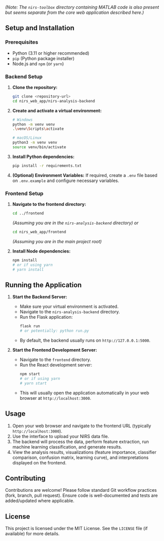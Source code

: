 
*(Note: The `nirs-toolbox` directory containing MATLAB code is also present but seems separate from the core web application described here.)*

## Setup and Installation

### Prerequisites

*   Python (3.11 or higher recommended)
*   `pip` (Python package installer)
*   Node.js and `npm` (or `yarn`)

### Backend Setup

1.  **Clone the repository:**
    ```bash
    git clone <repository-url>
    cd nirs_web_app/nirs-analysis-backend
    ```
2.  **Create and activate a virtual environment:**
    ```bash
    # Windows
    python -m venv venv
    .\venv\Scripts\activate

    # macOS/Linux
    python3 -m venv venv
    source venv/bin/activate
    ```
3.  **Install Python dependencies:**
    ```bash
    pip install -r requirements.txt
    ```
4.  **(Optional) Environment Variables:** If required, create a `.env` file based on `.env.example` and configure necessary variables.

### Frontend Setup

1.  **Navigate to the frontend directory:**
    ```bash
    cd ../frontend
    ```
    *(Assuming you are in the `nirs-analysis-backend` directory)*
    *or*
    ```bash
    cd nirs_web_app/frontend
    ```
    *(Assuming you are in the main project root)*

2.  **Install Node dependencies:**
    ```bash
    npm install
    # or if using yarn
    # yarn install
    ```

## Running the Application

1.  **Start the Backend Server:**
    *   Make sure your virtual environment is activated.
    *   Navigate to the `nirs-analysis-backend` directory.
    *   Run the Flask application:
        ```bash
        flask run
        # or potentially: python run.py
        ```
    *   By default, the backend usually runs on `http://127.0.0.1:5000`.

2.  **Start the Frontend Development Server:**
    *   Navigate to the `frontend` directory.
    *   Run the React development server:
        ```bash
        npm start
        # or if using yarn
        # yarn start
        ```
    *   This will usually open the application automatically in your web browser at `http://localhost:3000`.

## Usage

1.  Open your web browser and navigate to the frontend URL (typically `http://localhost:3000`).
2.  Use the interface to upload your NIRS data file.
3.  The backend will process the data, perform feature extraction, run machine learning classification, and generate results.
4.  View the analysis results, visualizations (feature importance, classifier comparison, confusion matrix, learning curve), and interpretations displayed on the frontend.

## Contributing

Contributions are welcome! Please follow standard Git workflow practices (fork, branch, pull request). Ensure code is well-documented and tests are added/updated where applicable.

## License

This project is licensed under the MIT License. See the `LICENSE` file (if available) for more details.
